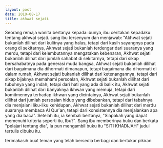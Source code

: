 ```yaml
---
layout: post
date: 2010-08-17
title: akhwat sejati
---
```


Seorang remaja wanita bertanya kepada ibunya, ibu ceritakan kepadaku tentang akhwat sejati.
sang ibu tersenyum dan menjawab:
"Akhwat sejati bukanlah dilihat dari kulitnya yang halus, tetapi dari kasih sayangnya pada orang di sekitarnya, 
Akhwat sejati bukanlah terdengar dari suaranya yang merdu, tetapi dari kelembutannya mengatakan kebenaran, 
Akhwat sejati bukanlah dilihat dari jumlah sahabat di sekitarnya, tetapi dari sikap bersahabatnya pada generasi muda bangsa, 
Akhwat sejati bukanlah dilihat dari bagaimana dia dihormati dimanapun, tetapi bagaimana dia dihormati di dalam rumah, 
Akhwat sejati bukanlah dilihat dari ketenangannya, tetapi dari sikap bijaknya memahami persoalan, 
Akhwat sejati bukanlah dilihat dari tubuhnya yang indah, tetapi dari hati yang ada di balik itu, 
Akhwat sejati bukanlah dilihat dari banyaknya ikhwan yang memuja, tetapi dari komitmennya terhadap ikhwan yang dicintainya, 
Akhwat sejati bukanlah dilihat dari jumlah persoalan hidup yang dibebankan, tetapi dari tabahnya dia menjalani liku-liku kehidupan, 
Akhwat sejati bukanlah dilihat dari merdu suaranya membaca Al Qur`an, tetapi dari konsistennya dia menjalankan apa yang dia baca".
Setelah itu, ia kembali bertanya, "Siapakah yang dapat memenuhi kriteria seperti itu, Ibu?".
Sang ibu memberinya buku dan berkata "pelajari tentang dia", 
Ia pun mengambil buku itu "SITI KHADIJAH" judul tertulis dibuku itu.

terimakasih buat teman yang telah bersedia berbagi dan bertukar pikiran
